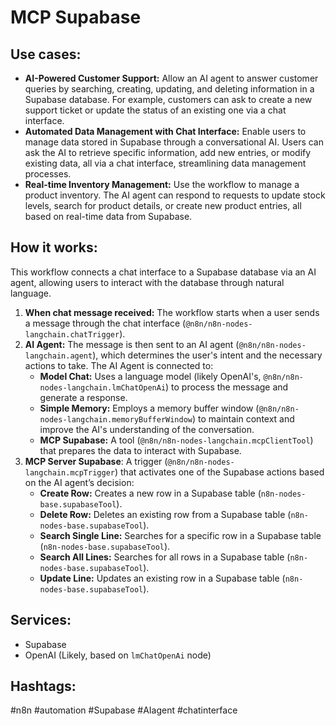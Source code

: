 # MCP Supabase

## Use cases:

- **AI-Powered Customer Support:** Allow an AI agent to answer customer queries by searching, creating, updating, and deleting information in a Supabase database. For example, customers can ask to create a new support ticket or update the status of an existing one via a chat interface.
- **Automated Data Management with Chat Interface:** Enable users to manage data stored in Supabase through a conversational AI. Users can ask the AI to retrieve specific information, add new entries, or modify existing data, all via a chat interface, streamlining data management processes.
- **Real-time Inventory Management:** Use the workflow to manage a product inventory. The AI agent can respond to requests to update stock levels, search for product details, or create new product entries, all based on real-time data from Supabase.

## How it works:

This workflow connects a chat interface to a Supabase database via an AI agent, allowing users to interact with the database through natural language.

1.  **When chat message received:** The workflow starts when a user sends a message through the chat interface (`@n8n/n8n-nodes-langchain.chatTrigger`).
2.  **AI Agent:** The message is then sent to an AI agent (`@n8n/n8n-nodes-langchain.agent`), which determines the user's intent and the necessary actions to take. The AI Agent is connected to:
    *   **Model Chat:** Uses a language model (likely OpenAI's, `@n8n/n8n-nodes-langchain.lmChatOpenAi`) to process the message and generate a response.
    *   **Simple Memory:** Employs a memory buffer window (`@n8n/n8n-nodes-langchain.memoryBufferWindow`) to maintain context and improve the AI's understanding of the conversation.
    *   **MCP Supabase:** A tool (`@n8n/n8n-nodes-langchain.mcpClientTool`) that prepares the data to interact with Supabase.
3.  **MCP Server Supabase**: A trigger (`@n8n/n8n-nodes-langchain.mcpTrigger`) that activates one of the Supabase actions based on the AI agent’s decision:
    *   **Create Row:** Creates a new row in a Supabase table (`n8n-nodes-base.supabaseTool`).
    *   **Delete Row:** Deletes an existing row from a Supabase table (`n8n-nodes-base.supabaseTool`).
    *   **Search Single Line:** Searches for a specific row in a Supabase table (`n8n-nodes-base.supabaseTool`).
    *   **Search All Lines:** Searches for all rows in a Supabase table (`n8n-nodes-base.supabaseTool`).
    *   **Update Line:** Updates an existing row in a Supabase table (`n8n-nodes-base.supabaseTool`).

## Services:

-   Supabase
-   OpenAI (Likely, based on `lmChatOpenAi` node)

## Hashtags:

#n8n #automation #Supabase #AIagent #chatinterface
